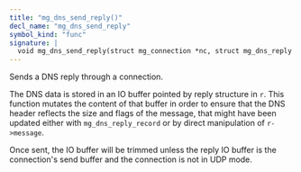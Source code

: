 ```yaml
---
title: "mg_dns_send_reply()"
decl_name: "mg_dns_send_reply"
symbol_kind: "func"
signature: |
  void mg_dns_send_reply(struct mg_connection *nc, struct mg_dns_reply *r);
---
```


Sends a DNS reply through a connection.

The DNS data is stored in an IO buffer pointed by reply structure in `r`.
This function mutates the content of that buffer in order to ensure that
the DNS header reflects the size and flags of the message, that might have
been updated either with `mg_dns_reply_record` or by direct manipulation of
`r->message`.

Once sent, the IO buffer will be trimmed unless the reply IO buffer
is the connection's send buffer and the connection is not in UDP mode. 

